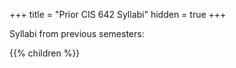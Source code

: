 +++ 
title = "Prior CIS 642 Syllabi" 
hidden = true 
+++

Syllabi from previous semesters:

{{% children %}}

